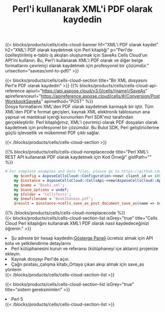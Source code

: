 ﻿---
title:  Perl'i kullanarak XML'i PDF olarak kaydedin
description: XML formatındaki dosyayı PDF formatındaki dosya olarak kaydetmek için Perl için Aspose.Cells Cloud SDK'yı kullanma.
kwords: Excel, Save XML as PDF, REST, Perl
howto: How to save XML as PDF using Aspose.Cells Cloud Perl library.
---
{{< blocks/products/cells/cells-cloud-banner h1="XML\'i PDF olarak kaydet" h2="XML\'i PDF olarak kaydetmek için Perl kitaplığı" p="Perl\'de özelleştirilmiş e-tablo iş akışları oluşturmak için SaveAs Cells Cloud\'un API\'ini kullanın. Bu, Perl\'i kullanarak XML\'i PDF olarak ve diğer belge formatlarını çevrimiçi olarak kaydetmek için profesyonel bir çözümdür." urlsection="saveas/xml-to-pdf/" >}}

{{< blocks/products/cells/cells-cloud-section title="Bir XML dosyasını Perl\'e PDF olarak kaydedin" >}}
{{% blocks/products/cells/cells-cloud-api-reference apiurl="https://api.aspose.cloud/v3.0/cells/{name}/SaveAs" apireferenceurl="https://apireference.aspose.cloud/cells/#/Conversion/PostWorkbookSaveAs" apimethod="POST" %}}
<br/>
Dosya formatlarını XML'den PDF olarak kaydetmek karmaşık bir iştir. Tüm XML'den PDF'e format geçişleri, kaynak XML elektronik tablosunun ana yapısal ve mantıksal içeriği korunurken Perl SDK'mız tarafından gerçekleştirilir. Perl kitaplığımız, XML'i çevrimiçi olarak PDF dosyaları olarak kaydetmek için profesyonel bir çözümdür. Bu Bulut SDK, Perl geliştiricilerine güçlü işlevsellik ve mükemmel PDF çıktı sağlar.

{{< /blocks/products/cells/cells-cloud-section >}}

{{% blocks/products/cells/cells-cloud-noreplacecode title="Perl XML\'i REST API kullanarak PDF olarak kaydetmek için Kod Örneği" gistPath="" %}}
  
```perl
# For complete examples and data files, please go to https://github.com/aspose-cells-cloud/aspose-cells-cloud-perl/
    my $config = AsposeCellsCloud::Configuration->new( client_id => $ENV{'ProductClientId'}, client_secret => $ENV{'ProductClientSecret'});
    my $instance = AsposeCellsCloud::CellsApi->new(AsposeCellsCloud::ApiClient->new( $config));
    my $name = 'Book1.xml';
    my $save_options = undef;
    my $folder = 'CellsTests';
    my $newfilename = 'Book1Saveas.pdf';
    $result = $instance->cells_save_as_post_document_save_as(name => $name,save_options => $save_options, newfilename => $newfilename, folder => $folder);
```
  
{{% /blocks/products/cells/cells-cloud-noreplacecode %}}
<br/>
{{< blocks/products/cells/cells-cloud-section-list isGrey="true" title="Cells Cloud Perl kitaplığını kullanarak XML\'i PDF olarak nasıl kaydedeceğinizi öğrenin." >}}
<li> Şu adreste bir hesap kaydedin:<a href="https://dashboard.aspose.cloud/">Gösterge Paneli</a> ücretsiz almak için API kota ve yetkilendirme detaylarını</li>
<li>Perl kütüphanesini kurun ve referansı (kütüphaneyi içe aktarın) projenize ekleyin.</li>
<li>Kaynak dosyayı Perl'de açın.</li>
<li>Çağrı postası_çalışma kitabı_Ortaya çıkan akışı almak için save_as yöntemi</li>
{{< /blocks/products/cells/cells-cloud-section-list >}}

{{< blocks/products/cells/cells-cloud-section-list isGrey="true" title="sistem gereksinimleri" >}}
<li>Perl 5</li>
{{< /blocks/products/cells/cells-cloud-section-list >}}
